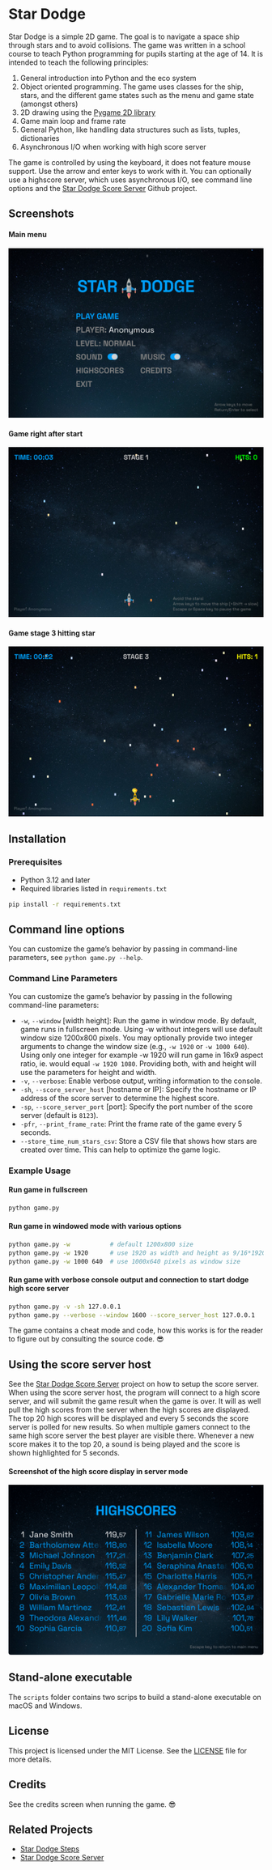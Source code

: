 # Star Dodge

Star Dodge is a simple 2D game. The goal is to navigate a space ship through stars and to avoid collisions. The game was
written in a school course to teach Python programming for pupils starting at the age of 14. It is intended to teach the
following principles:

1. General introduction into Python and the eco system
2. Object oriented programming. The game uses classes for the ship, stars, and the different game states such as the
   menu and game state (amongst others)
3. 2D drawing using the [Pygame 2D library](https://www.pygame.org)
4. Game main loop and frame rate
5. General Python, like handling data structures such as lists, tuples, dictionaries
6. Asynchronous I/O when working with high score server

The game is controlled by using the keyboard, it does not feature mouse support. Use the arrow and enter
keys to work with it.
You can optionally use a highscore server, which uses asynchronous I/O, see command line options
and the [Star Dodge Score Server](https://github.com/bee256/star_dodge_score_server) Github project.

## Screenshots

#### Main menu

![Main Menu](assets/images/screenshot_menu.png)

#### Game right after start

![Game right after start](assets/images/screenshot_play_start.png)

#### Game stage 3 hitting star

![Game stage 3 hitting start](assets/images/screenshot_stage3.png)

## Installation

### Prerequisites

- Python 3.12 and later
- Required libraries listed in `requirements.txt`

```bash
pip install -r requirements.txt
```

## Command line options

You can customize the game’s behavior by passing in command-line parameters, see `python game.py --help`.

### Command Line Parameters

You can customize the game’s behavior by passing in the following command-line parameters:

- `-w`, `--window` [width height]: Run the game in window mode. By default,
  game runs in fullscreen mode. Using -w without integers will use default window size 1200x800 pixels.
  You may optionally provide two integer arguments to change the window size (e.g., `-w 1920` or `-w 1000 640`).
  Using only one integer for example -w 1920 will run game in 16x9 aspect ratio, ie. would equal `-w 1920 1080`.
  Providing both, with and height will use the parameters for height and width.
- `-v`, `--verbose`: Enable verbose output, writing information to the console.
- `-sh`, `--score_server_host` [hostname or IP]: Specify the hostname or IP address of the score server to determine the highest score.
- `-sp`, `--score_server_port` [port]: Specify the port number of the score server (default is `8123`).
- `-pfr`, `--print_frame_rate`: Print the frame rate of the game every 5 seconds.
- `--store_time_num_stars_csv`: Store a CSV file that shows how stars are created over time. This can help to optimize the game logic.

### Example Usage

#### Run game in fullscreen
```bash
python game.py
```
#### Run game in windowed mode with various options
```bash
python game.py -w           # default 1200x800 size
python game.py -w 1920      # use 1920 as width and height as 9/16*1920 = 1080
python game.py -w 1000 640  # use 1000x640 pixels as window size
```

#### Run game with verbose console output and connection to start dodge high score server
```bash
python game.py -v -sh 127.0.0.1
python game.py --verbose --window 1600 --score_server_host 127.0.0.1
```

The game contains a cheat mode and code, how this works is for the reader to figure out by consulting the source code. 😎

## Using the score server host

See the [Star Dodge Score Server](https://github.com/bee256/star_dodge_score_server) project on how to
setup the score server.
When using the score server host, the program will connect to a high score server, and will submit the game
result when the game is over. It will as well pull the
high scores from the server when the high scores are displayed. The top 20 high scores will be displayed and every
5 seconds the score server is polled for new results. So when multiple gamers connect to the same high score server
the best player are visible there. Whenever a new score makes it to the top 20, a sound is being played and the
score is shown highlighted for 5 seconds.

#### Screenshot of the high score display in server mode

![High score diplay in server mode](assets/images/screenshot_high_scores_server_mode.png)

## Stand-alone executable

The `scripts` folder contains two scrips to build a stand-alone executable on macOS and Windows.

## License

This project is licensed under the MIT License. See the [LICENSE](LICENSE) file for more details.

## Credits

See the credits screen when running the game. 😎

## Related Projects
- [Star Dodge Steps](https://github.com/bee256/star_dodge_steps)
- [Star Dodge Score Server](https://github.com/bee256/star_dodge_score_server)
